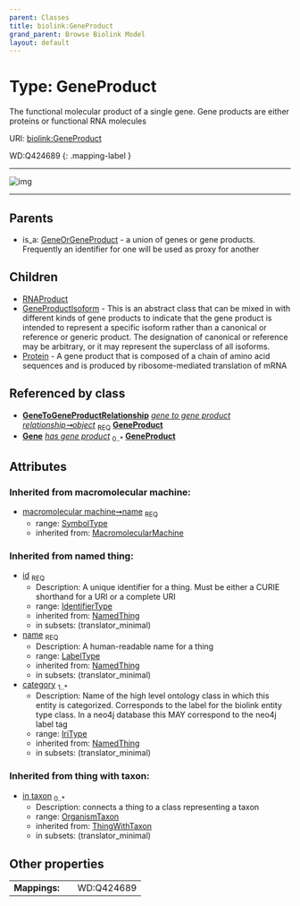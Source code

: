 ```yaml
---
parent: Classes
title: biolink:GeneProduct
grand_parent: Browse Biolink Model
layout: default
---
```


# Type: GeneProduct


The functional molecular product of a single gene. Gene products are either proteins or functional RNA molecules

URI: [biolink:GeneProduct](https://w3id.org/biolink/vocab/GeneProduct)

WD:Q424689
{: .mapping-label }


---

![img](http://yuml.me/diagram/nofunky;dir:TB/class/\[OrganismTaxon]<in%20taxon(i)%200..*-%20\[GeneProduct&#124;name(i):symbol_type;id(i):identifier_type;category(i):iri_type%20%2B],%20\[GeneToGeneProductRelationship]-%20object%201..1>\[GeneProduct],%20\[GeneProduct]^-\[Protein],%20\[GeneProduct]^-\[GeneProductIsoform],%20\[GeneProduct]^-\[RNAProduct],%20\[GeneOrGeneProduct]^-\[GeneProduct])

---


## Parents

 *  is_a: [GeneOrGeneProduct](GeneOrGeneProduct.md) - a union of genes or gene products. Frequently an identifier for one will be used as proxy for another

## Children

 * [RNAProduct](RNAProduct.md)
 * [GeneProductIsoform](GeneProductIsoform.md) - This is an abstract class that can be mixed in with different kinds of gene products to indicate that the gene product is intended to represent a specific isoform rather than a canonical or reference or generic product. The designation of canonical or reference may be arbitrary, or it may represent the superclass of all isoforms.
 * [Protein](Protein.md) - A gene product that is composed of a chain of amino acid sequences and is produced by ribosome-mediated translation of mRNA

## Referenced by class

 *  **[GeneToGeneProductRelationship](GeneToGeneProductRelationship.md)** *[gene to gene product relationship➞object](gene_to_gene_product_relationship_object.md)*  <sub>REQ</sub>  **[GeneProduct](GeneProduct.md)**
 *  **[Gene](Gene.md)** *[has gene product](has_gene_product.md)*  <sub>0..*</sub>  **[GeneProduct](GeneProduct.md)**

## Attributes


### Inherited from macromolecular machine:

 * [macromolecular machine➞name](macromolecular_machine_name.md)  <sub>REQ</sub>
    * range: [SymbolType](types/SymbolType.md)
    * inherited from: [MacromolecularMachine](MacromolecularMachine.md)

### Inherited from named thing:

 * [id](id.md)  <sub>REQ</sub>
    * Description: A unique identifier for a thing. Must be either a CURIE shorthand for a URI or a complete URI
    * range: [IdentifierType](types/IdentifierType.md)
    * inherited from: [NamedThing](NamedThing.md)
    * in subsets: (translator_minimal)
 * [name](name.md)  <sub>REQ</sub>
    * Description: A human-readable name for a thing
    * range: [LabelType](types/LabelType.md)
    * inherited from: [NamedThing](NamedThing.md)
    * in subsets: (translator_minimal)
 * [category](category.md)  <sub>1..*</sub>
    * Description: Name of the high level ontology class in which this entity is categorized. Corresponds to the label for the biolink entity type class. In a neo4j database this MAY correspond to the neo4j label tag
    * range: [IriType](types/IriType.md)
    * inherited from: [NamedThing](NamedThing.md)
    * in subsets: (translator_minimal)

### Inherited from thing with taxon:

 * [in taxon](in_taxon.md)  <sub>0..*</sub>
    * Description: connects a thing to a class representing a taxon
    * range: [OrganismTaxon](OrganismTaxon.md)
    * inherited from: [ThingWithTaxon](ThingWithTaxon.md)
    * in subsets: (translator_minimal)

## Other properties

|  |  |  |
| --- | --- | --- |
| **Mappings:** | | WD:Q424689 |


